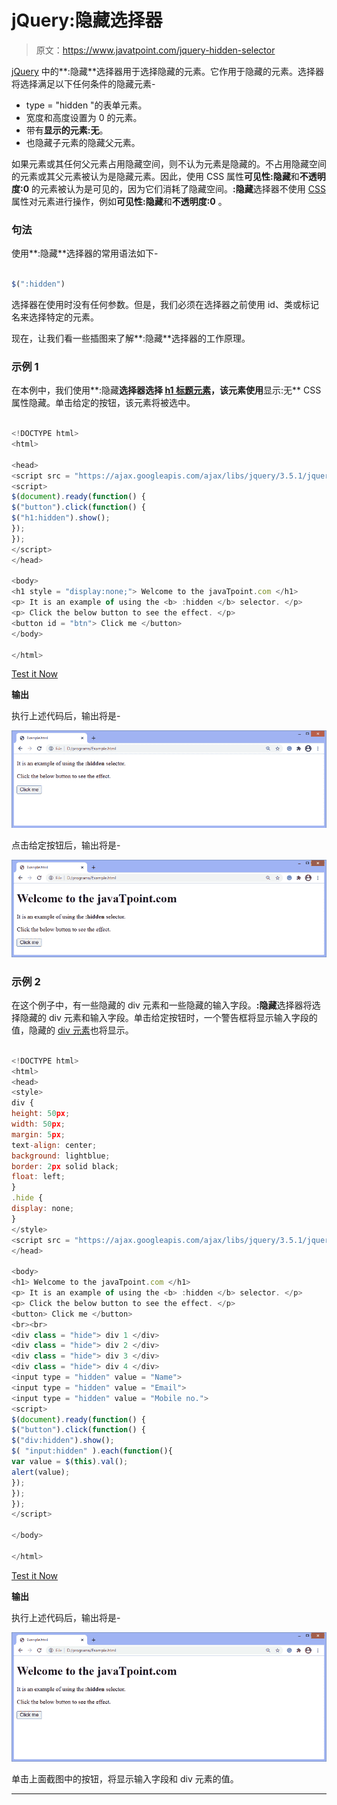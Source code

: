 # jQuery:隐藏选择器

> 原文：<https://www.javatpoint.com/jquery-hidden-selector>

[jQuery](https://www.javatpoint.com/jquery-tutorial) 中的**:隐藏**选择器用于选择隐藏的元素。它作用于隐藏的元素。选择器将选择满足以下任何条件的隐藏元素-

*   type = "hidden "的表单元素。
*   宽度和高度设置为 0 的元素。
*   带有**显示的元素:无**。
*   也隐藏子元素的隐藏父元素。

如果元素或其任何父元素占用隐藏空间，则不认为元素是隐藏的。不占用隐藏空间的元素或其父元素被认为是隐藏元素。因此，使用 CSS 属性**可见性:隐藏**和**不透明度:0** 的元素被认为是可见的，因为它们消耗了隐藏空间。**:隐藏**选择器不使用 [CSS](https://www.javatpoint.com/css-tutorial) 属性对元素进行操作，例如**可见性:隐藏**和**不透明度:0** 。

### 句法

使用**:隐藏**选择器的常用语法如下-

```js

$(":hidden")

```

选择器在使用时没有任何参数。但是，我们必须在选择器之前使用 id、类或标记名来选择特定的元素。

现在，让我们看一些插图来了解**:隐藏**选择器的工作原理。

### 示例 1

在本例中，我们使用**:隐藏**选择器选择 [**h1** 标题元素](https://www.javatpoint.com/html-heading)，该元素使用**显示:无** CSS 属性隐藏。单击给定的按钮，该元素将被选中。

```js

<!DOCTYPE html>
<html>

<head>
<script src = "https://ajax.googleapis.com/ajax/libs/jquery/3.5.1/jquery.min.js"> </script>
<script>
$(document).ready(function() {
$("button").click(function() {
$("h1:hidden").show();
});
});
</script>
</head>

<body>
<h1 style = "display:none;"> Welcome to the javaTpoint.com </h1>
<p> It is an example of using the <b> :hidden </b> selector. </p>
<p> Click the below button to see the effect. </p>
<button id = "btn"> Click me </button>
</body>

</html>

```

[Test it Now](https://www.javatpoint.com/oprweb/test.jsp?filename=jquery-hidden-selector1)

**输出**

执行上述代码后，输出将是-

![jQuery :hidden selector](img/0303a5a4a94e3da9da18d65f111fb446.png)

点击给定按钮后，输出将是-

![jQuery :hidden selector](img/1b9614fede0bf3bb32ccf7fdf637e8ce.png)

### 示例 2

在这个例子中，有一些隐藏的 div 元素和一些隐藏的输入字段。**:隐藏**选择器将选择隐藏的 div 元素和输入字段。单击给定按钮时，一个警告框将显示输入字段的值，隐藏的 [div 元素](https://www.javatpoint.com/html-div-tag)也将显示。

```js

<!DOCTYPE html>
<html>
<head>
<style>
div {
height: 50px;
width: 50px;
margin: 5px;
text-align: center;
background: lightblue;
border: 2px solid black;
float: left;
}
.hide {
display: none;
}
</style>
<script src = "https://ajax.googleapis.com/ajax/libs/jquery/3.5.1/jquery.min.js"> </script>
</head>

<body>
<h1> Welcome to the javaTpoint.com </h1>
<p> It is an example of using the <b> :hidden </b> selector. </p>
<p> Click the below button to see the effect. </p>
<button> Click me </button>
<br><br>
<div class = "hide"> div 1 </div>
<div class = "hide"> div 2 </div>
<div class = "hide"> div 3 </div>
<div class = "hide"> div 4 </div>
<input type = "hidden" value = "Name">
<input type = "hidden" value = "Email">
<input type = "hidden" value = "Mobile no.">
<script>
$(document).ready(function() {
$("button").click(function() {
$("div:hidden").show();
$( "input:hidden" ).each(function(){
var value = $(this).val();
alert(value);
});
});
});
</script>

</body>

</html>

```

[Test it Now](https://www.javatpoint.com/oprweb/test.jsp?filename=jquery-hidden-selector2)

**输出**

执行上述代码后，输出将是-

![jQuery :hidden selector](img/bc841feac0a4bb311c4eafe9100d66b3.png)

单击上面截图中的按钮，将显示输入字段和 div 元素的值。

* * *